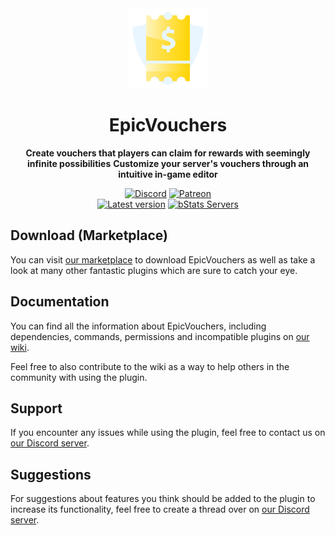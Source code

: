 <!--suppress HtmlDeprecatedAttribute -->
<div align="center">
<img src="docs/Logo.png" width="128px">

# EpicVouchers
**Create vouchers that players can claim for rewards with seemingly infinite possibilities**
**Customize your server&#39;s vouchers through an intuitive in-game editor**


[![Discord][Discord shield]][Discord invite]
[![Patreon][Patreon shield]][Patreon page]
<br>
[![Latest version][Latest version shield]][Plugin page]
[![bStats Servers][bStats shield]][bStats page]
</div>


## Download (Marketplace)
You can visit [our marketplace][Plugin page] to download EpicVouchers as well as take a
look at many other fantastic plugins which are sure to catch your eye.

## Documentation
You can find all the information about EpicVouchers, including dependencies, commands, permissions and incompatible
plugins on [our wiki][Plugin wiki].

Feel free to also contribute to the wiki as a way to help others in the community with using the plugin.

## Support
If you encounter any issues while using the plugin, feel free to contact us on
[our Discord server][Discord invite].

## Suggestions
For suggestions about features you think should be added to the plugin to increase its functionality, feel free to
create a thread over on [our Discord server][Discord invite].


[Plugin page]: https://songoda.com/product/12
[Plugin wiki]: https://wiki.craftaro.com/index.php/Epic_Vouchers
[Patreon page]: https://www.patreon.com/join/songoda
[Discord invite]: https://discord.gg/7TXM8xr2Ng
[bStats page]: https://bstats.org/plugin/bukkit/EpicVouchers/4209

[Patreon shield]: https://img.shields.io/badge/-Support_us_on_Patreon-F96854.svg?logo=patreon&style=flat&logoColor=white
[Discord shield]: https://img.shields.io/discord/1214289374506917889?color=5865F2&label=Discord&logo=discord&logoColor=5865F2
[bStats shield]: https://img.shields.io/bstats/servers/4209?label=Servers
[Latest version shield]: https://img.shields.io/badge/dynamic/xml?style=flat&color=blue&logo=github&logoColor=white&label=Latest&url=https%3A%2F%2Fraw.githubusercontent.com%2Fcraftaro%2FEpicVouchers%2Fmaster%2Fpom.xml&query=%2F*%5Blocal-name()%3D'project'%5D%2F*%5Blocal-name()%3D'version'%5D
